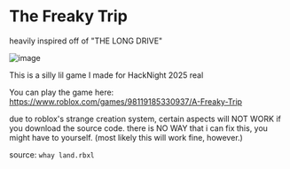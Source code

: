 # The Freaky Trip

heavily inspired off of "THE LONG DRIVE"


![image](https://github.com/user-attachments/assets/6defd3e2-7224-47e3-befe-480b837704e0)

This is a silly lil game I made for HackNight 2025 real

You can play the game here: https://www.roblox.com/games/98119185330937/A-Freaky-Trip

due to roblox's strange creation system, certain aspects will NOT WORK if you download the source code. there is NO WAY that i can fix this, you might have to yourself.
(most likely this will work fine, however.)

source: `whay land.rbxl`
